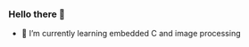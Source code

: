 ### Hello there 👋

- 🌱 I’m currently learning embedded C and image processing 



<!--[![badgerwild's GitHub stats](https://github-readme-stats.vercel.app/api?username=badgerwild)](https://github.com/anuraghazra/github-readme-stats&theme=gruvbox&show_icons=true)

<!--
**badgerwild/badgerwild** is a ✨ _special_ ✨ repository because its `README.md` (this file) appears on your GitHub profile.

Here are some ideas to get you started:

- 🔭 I’m currently working on ...
- 🌱 I’m currently learning C++
- 👯 I’m looking to collaborate on ...
- 🤔 I’m looking for help with ...
- 💬 Ask me about ...
- 📫 How to reach me: jklimock@gmail.com.
- 😄 Pronouns: ...
- ⚡ Fun fact: ...
- 📫 How to reach me: jklimock@gmail.com

-->
